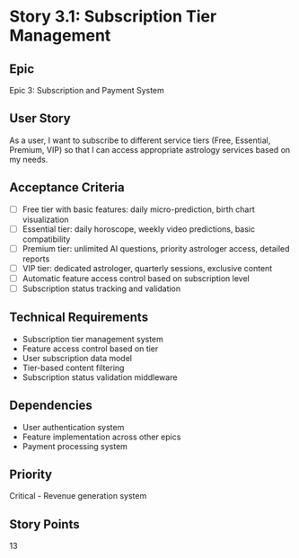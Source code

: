 # Story 3.1: Subscription Tier Management

## Epic
Epic 3: Subscription and Payment System

## User Story
As a user, I want to subscribe to different service tiers (Free, Essential, Premium, VIP) so that I can access appropriate astrology services based on my needs.

## Acceptance Criteria
- [ ] Free tier with basic features: daily micro-prediction, birth chart visualization
- [ ] Essential tier: daily horoscope, weekly video predictions, basic compatibility
- [ ] Premium tier: unlimited AI questions, priority astrologer access, detailed reports
- [ ] VIP tier: dedicated astrologer, quarterly sessions, exclusive content
- [ ] Automatic feature access control based on subscription level
- [ ] Subscription status tracking and validation

## Technical Requirements
- Subscription tier management system
- Feature access control based on tier
- User subscription data model
- Tier-based content filtering
- Subscription status validation middleware

## Dependencies
- User authentication system
- Feature implementation across other epics
- Payment processing system

## Priority
Critical - Revenue generation system

## Story Points
13